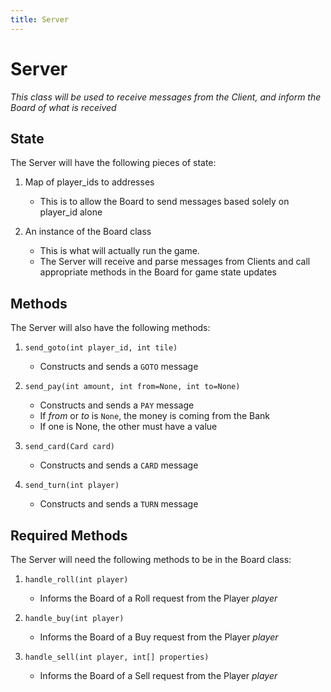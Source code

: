 ```yaml
---
title: Server
---
```


# Server
*This class will be used to receive messages from the Client, and inform the Board of what is received*

## State
The Server will have the following pieces of state:

1. Map of player_ids to addresses
    - This is to allow the Board to send messages based solely on player_id alone

2. An instance of the Board class
    - This is what will actually run the game.
    - The Server will receive and parse messages from Clients and call appropriate methods in the Board for game state updates
    
## Methods
The Server will also have the following methods:

1. `send_goto(int player_id, int tile)`
    - Constructs and sends a `GOTO` message

2. `send_pay(int amount, int from=None, int to=None)`
    - Constructs and sends a `PAY` message
    - If _from_ or _to_ is `None`, the money is coming from the Bank
    - If one is None, the other must have a value

3. `send_card(Card card)`
    - Constructs and sends a `CARD` message
    
4. `send_turn(int player)`
    - Constructs and sends a `TURN` message

## Required Methods
The Server will need the following methods to be in the Board class:

1. `handle_roll(int player)`
    - Informs the Board of a Roll request from the Player _player_
    
2. `handle_buy(int player)`
    - Informs the Board of a Buy request from the Player _player_
    
3. `handle_sell(int player, int[] properties)`
    - Informs the Board of a Sell request from the Player _player_
